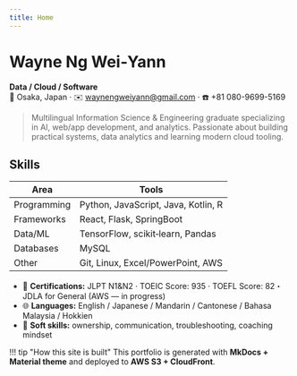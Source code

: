 ```yaml
---
title: Home
---
```


# Wayne Ng Wei‑Yann

**Data / Cloud / Software**  
📍 Osaka, Japan · ✉️ [waynengweiyann@gmail.com](mailto:waynengweiyann@gmail.com) · ☎️ +81 080-9699-5169

> Multilingual Information Science & Engineering graduate specializing in AI, web/app development, and analytics. Passionate about building practical systems, data analytics and learning modern cloud tooling.

## Skills

| Area | Tools |
| --- | --- |
| Programming | Python, JavaScript, Java, Kotlin, R |
| Frameworks | React, Flask, SpringBoot |
| Data/ML | TensorFlow, scikit‑learn, Pandas |
| Databases | MySQL |
| Other | Git, Linux, Excel/PowerPoint, AWS |


- 🔰 **Certifications:** JLPT N1&N2 · TOEIC Score: 935 · TOEFL Score: 82・JDLA for General (AWS — in progress)  
- 🌐 **Languages:** English / Japanese / Mandarin / Cantonese / Bahasa Malaysia / Hokkien  
- 🤝 **Soft skills:** ownership, communication, troubleshooting, coaching mindset

!!! tip "How this site is built"
    This portfolio is generated with **MkDocs + Material theme** and deployed to **AWS S3 + CloudFront**.

